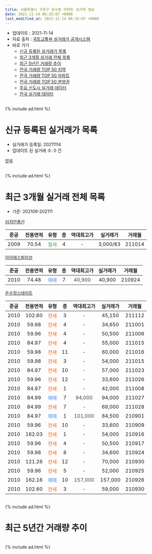 ```yaml
---
title: 서울특별시 구로구 온수동 아파트 실거래 정보
date: 2021-11-14 06:35:07 +0900
last_modified_at: 2021-11-14 06:35:07 +0900
---
```


* 업데이트 : 2021-11-14
* 자료 출처 : [국토교통부 실거래가 공개시스템](http://rt.molit.go.kr)
* 바로 가기
    * [신규 등록된 실거래가 목록](#신규-등록된-실거래가-목록)
    * [최근 3개월 실거래 전체 목록](#최근-3개월-실거래-전체-목록)
    * [최근 5년간 거래량 추이](#최근-5년간-거래량-추이)
    * [전국 거래량 TOP 50 지역](https://inasie.github.io/apt-trade-info/최근-3개월-전국에서-가장-거래가-많이-발생한-지역)
    * [전국 거래량 TOP 50 아파트](https://inasie.github.io/apt-trade-info/최근-3개월-전국에서-가장-거래가-많이-발생한-아파트)
    * [전국 거래량 TOP 50 분양권](https://inasie.github.io/apt-trade-info/최근-3개월-전국에서-가장-거래가-많이-발생한-분양권)
    * [주요 신도시 실거래 데이터](https://inasie.github.io/apt-trade-info/주요-신도시)
    * [전국 실거래 데이터](https://inasie.github.io/apt-trade-info/전국)
<br>
{% include ad.html %}
<br>

# 신규 등록된 실거래가 목록
* 실거래가 등록일: 20211114
* 업데이트 된 실거래 수: 0 건

없음

<br>
{% include ad.html %}
<br>

# 최근 3개월 실거래 전체 목록
* 기준: 202109-202111


[리치안풍산](https://search.naver.com/search.naver?query=%EC%84%9C%EC%9A%B8%ED%8A%B9%EB%B3%84%EC%8B%9C+%EA%B5%AC%EB%A1%9C%EA%B5%AC+%EC%98%A8%EC%88%98%EB%8F%99+%EB%A6%AC%EC%B9%98%EC%95%88%ED%92%8D%EC%82%B0)

|준공|전용면적|유형|층|역대최고가|실거래가|거래월|
|:---:|:---:|:---:|:---:|:---:|:---:|:---:|
|2009|70.54|<span style="color:#34a853">월세</span>|4|<span style="color:#444444">-</span>|3,000/83|211014|

[아이에스빌리브](https://search.naver.com/search.naver?query=%EC%84%9C%EC%9A%B8%ED%8A%B9%EB%B3%84%EC%8B%9C+%EA%B5%AC%EB%A1%9C%EA%B5%AC+%EC%98%A8%EC%88%98%EB%8F%99+%EC%95%84%EC%9D%B4%EC%97%90%EC%8A%A4%EB%B9%8C%EB%A6%AC%EB%B8%8C)

|준공|전용면적|유형|층|역대최고가|실거래가|거래월|
|:---:|:---:|:---:|:---:|:---:|:---:|:---:|
|2010|74.48|<span style="color:#4285f3">매매</span>|7|<span style="color:#444444">40,900</span>|40,900|210924|

[온수힐스테이트](https://search.naver.com/search.naver?query=%EC%84%9C%EC%9A%B8%ED%8A%B9%EB%B3%84%EC%8B%9C+%EA%B5%AC%EB%A1%9C%EA%B5%AC+%EC%98%A8%EC%88%98%EB%8F%99+%EC%98%A8%EC%88%98%ED%9E%90%EC%8A%A4%ED%85%8C%EC%9D%B4%ED%8A%B8)

|준공|전용면적|유형|층|역대최고가|실거래가|거래월|
|:---:|:---:|:---:|:---:|:---:|:---:|:---:|
|2010|102.60|<span style="color:#ff5a00">전세</span>|3|<span style="color:#444444">-</span>|45,150|211112|
|2010|59.98|<span style="color:#ff5a00">전세</span>|4|<span style="color:#444444">-</span>|34,650|211001|
|2010|59.96|<span style="color:#ff5a00">전세</span>|4|<span style="color:#444444">-</span>|50,500|211006|
|2010|84.97|<span style="color:#ff5a00">전세</span>|4|<span style="color:#444444">-</span>|55,000|211015|
|2010|59.98|<span style="color:#ff5a00">전세</span>|11|<span style="color:#444444">-</span>|60,000|211016|
|2010|59.98|<span style="color:#ff5a00">전세</span>|3|<span style="color:#444444">-</span>|54,000|211015|
|2010|84.97|<span style="color:#ff5a00">전세</span>|10|<span style="color:#444444">-</span>|57,000|211023|
|2010|59.96|<span style="color:#ff5a00">전세</span>|12|<span style="color:#444444">-</span>|33,600|211026|
|2010|84.97|<span style="color:#ff5a00">전세</span>|1|<span style="color:#444444">-</span>|42,000|211008|
|2010|84.99|<span style="color:#4285f3">매매</span>|7|<span style="color:#444444">94,000</span>|94,000|211027|
|2010|84.99|<span style="color:#ff5a00">전세</span>|7|<span style="color:#444444">-</span>|69,000|211028|
|2010|84.97|<span style="color:#4285f3">매매</span>|1|<span style="color:#444444">101,000</span>|84,500|210901|
|2010|59.96|<span style="color:#ff5a00">전세</span>|10|<span style="color:#444444">-</span>|33,600|210909|
|2010|162.03|<span style="color:#ff5a00">전세</span>|1|<span style="color:#444444">-</span>|54,000|210916|
|2010|59.96|<span style="color:#ff5a00">전세</span>|4|<span style="color:#444444">-</span>|50,500|210917|
|2010|59.98|<span style="color:#ff5a00">전세</span>|8|<span style="color:#444444">-</span>|34,600|210924|
|2010|121.26|<span style="color:#ff5a00">전세</span>|12|<span style="color:#444444">-</span>|70,000|210930|
|2010|59.96|<span style="color:#ff5a00">전세</span>|5|<span style="color:#444444">-</span>|52,000|210925|
|2010|162.16|<span style="color:#4285f3">매매</span>|10|<span style="color:#444444">157,000</span>|157,000|210926|
|2010|102.60|<span style="color:#ff5a00">전세</span>|3|<span style="color:#444444">-</span>|59,000|210930|


<br>
{% include ad.html %}
<br>

# 최근 5년간 거래량 추이


<div style="width:100%;">
    <canvas id="deal_progress" height="200"></canvas>
</div>

<script>
new Chart(document.getElementById("deal_progress"), {
    type: 'line',
    data: {
        labels: ['201611','201612','201701','201702','201703','201704','201705','201706','201707','201708','201709','201710','201711','201712','201801','201802','201803','201804','201805','201806','201807','201808','201809','201810','201811','201812','201901','201902','201903','201904','201905','201906','201907','201908','201909','201910','201911','201912','202001','202002','202003','202004','202005','202006','202007','202008','202009','202010','202011','202012','202101','202102','202103','202104','202105','202106','202107','202108','202109','202110','202111'],
        datasets: [{
            label: '매매',
            pointRadius: 1,
            data: [7, 2, 3, 4, 1, 3, 10, 8, 18, 7, 17, 3, 7, 5, 7, 6, 7, 6, 7, 5, 6, 19, 11, 7, 6, 3, 2, 1, 1, 2, 0, 6, 7, 7, 5, 17, 14, 10, 7, 9, 3, 3, 7, 14, 10, 6, 1, 0, 1, 7, 4, 7, 1, 4, 12, 12, 10, 5, 3, 1, 0],
            borderColor: "rgba(255, 201, 14, 1)",
            backgroundColor: "rgba(255, 201, 14, 0.5)",
            fill: false,
            lineTension: 0
        },{
            label: '전월세',
            pointRadius: 1,
            data: [13, 12, 3, 7, 11, 3, 9, 6, 5, 4, 7, 4, 8, 9, 11, 12, 13, 5, 7, 6, 6, 13, 5, 10, 6, 5, 6, 5, 12, 7, 9, 11, 4, 9, 2, 5, 12, 8, 8, 19, 6, 4, 6, 4, 10, 10, 6, 5, 4, 4, 5, 6, 6, 9, 15, 9, 9, 10, 7, 10, 1],
            borderColor: "rgba(0, 141, 185, 1)",
            backgroundColor: "rgba(0, 141, 185, 0.5)",
            fill: false,
            lineTension: 0
        }
        ]
    },
    options: {
        responsive: true,
        title: {
            display: false
        },
        tooltips: {
            mode: 'index',
            intersect: false
        },
        hover: {
            mode: 'nearest',
            intersect: true
        },
        scales: {
            xAxes: [{
                display: true,
                scaleLabel: {
                    display: true,
                    labelString: '년/월'
                }
            }],
            yAxes: [{
                display: true,
                ticks: {
                    suggestedMin: 0,
                },
                scaleLabel: {
                    display: true,
                    labelString: '실거래 수'
                }
            }]
        }
    }
});

</script>


<br>
{% include ad.html %}
<br>

